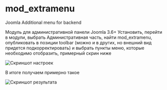 # mod_extramenu
Joomla Additional menu for backend

Модуль для административной панели Joomla 3.6+
Установить, перейти в модули, выбрать Административная часть, найти mod_extramenu, опубликовать в позиции toolbar (можно и в других, но внешний вид придется подкорректировать) и выбрать пункты меню, которые необходимо отобразить, примерный скрин ниже

![Скриншот настроек](http://joomla15.ru/releases/mod_extramenu/gnome-shell-screenshot-NAKI8Z.png)

В итоге получаем примерно такое

![Скриншот результата](http://joomla15.ru/releases/mod_extramenu/gnome-shell-screenshot-F6FR8Z.png)
